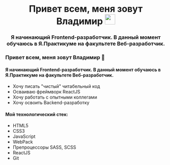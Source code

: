<h1 align="center">Привет всем, меня зовут Владимир</a> 
<img src="https://github.com/blackcater/blackcater/raw/main/images/Hi.gif" height="32"/></h1>
<h3 align="center">Я начинающий Frontend-разработчик. В данный момент обучаюсь в Я.Практикуме на факультете Веб-разработчик.</h3>


### Привет всем, меня зовут Владимир 👋

#### Я начинающий Frontend-разработчик. В данный момент обучаюсь в Я.Практикуме на факультете Веб-разработчик.

- Хочу писать "чистый" читабельный код
- Осваиваю фреймворк ReactJS
- Хочу работать с опытными коллегами
- Хочу освоить Backend-разработку

#### Мой технологический стек:

- HTML5
- CSS3
- JavaScript
- WebPack
- Препроцессоры SASS, SCSS
- ReactJS
- Git

